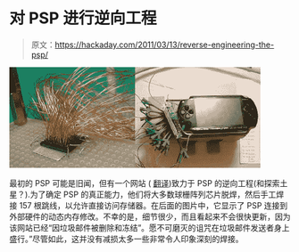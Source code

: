 # 对 PSP 进行逆向工程

> 原文：<https://hackaday.com/2011/03/13/reverse-engineering-the-psp/>

![](img/b285da932cfb96fb56fbea0666ceb7eb.png "PSP")

最初的 PSP 可能是旧闻，但有一个网站 ( [翻译](http://translate.google.com/translate?hl=en&sl=ja&tl=en&u=http%3A%2F%2Fsec.pn.to%2Fpw%2F%3Fplugin%3Dattach%26pcmd%3Dopen%26file%3Dtapping.jpg%26refer%3DBases))致力于 PSP 的逆向工程(和探索土星？).为了确定 PSP 的真正能力，他们将大多数球栅阵列芯片脱焊，然后手工焊接 157 根跳线，以允许直接访问存储器。在后面的图片中，它显示了 PSP 连接到外部硬件的动态内存修改。不幸的是，细节很少，而且看起来不会很快更新，因为该网站已经“因垃圾邮件被删除和冻结”。愿不可磨灭的诅咒在垃圾邮件发送者身上盛行。”尽管如此，这并没有减损太多一些非常令人印象深刻的焊接。